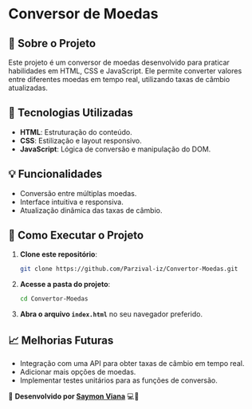 # Conversor de Moedas

## 📌 Sobre o Projeto
Este projeto é um conversor de moedas desenvolvido para praticar habilidades em HTML, CSS e JavaScript. Ele permite converter valores entre diferentes moedas em tempo real, utilizando taxas de câmbio atualizadas.

## 🚀 Tecnologias Utilizadas
- **HTML**: Estruturação do conteúdo.
- **CSS**: Estilização e layout responsivo.
- **JavaScript**: Lógica de conversão e manipulação do DOM.

## 💡 Funcionalidades
- Conversão entre múltiplas moedas.
- Interface intuitiva e responsiva.
- Atualização dinâmica das taxas de câmbio.

## 📂 Como Executar o Projeto
1. **Clone este repositório**:
   ```bash
   git clone https://github.com/Parzival-iz/Convertor-Moedas.git
   ```
2. **Acesse a pasta do projeto**:
   ```bash
   cd Convertor-Moedas
   ```
3. **Abra o arquivo `index.html`** no seu navegador preferido.


## 📈 Melhorias Futuras
- Integração com uma API para obter taxas de câmbio em tempo real.
- Adicionar mais opções de moedas.
- Implementar testes unitários para as funções de conversão.

📌 **Desenvolvido por [Saymon Viana](https://github.com/Parzival-iz)** 💻🚀
